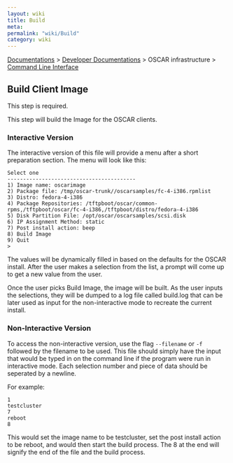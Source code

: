 ```yaml
---
layout: wiki
title: Build
meta: 
permalink: "wiki/Build"
category: wiki
---
```

<!-- Name: Build -->
<!-- Version: 7 -->
<!-- Author: wesbland -->
[Documentations](Document) > [Developer Documentations](DevelDocs) > OSCAR infrastructure > [Command Line Interface](CLI)

## Build Client Image

This step is required.

This step will build the Image for the OSCAR clients.

### Interactive Version

The interactive version of this file will provide a menu after a short preparation section.  The menu will look like this:


    Select one
    -----------------------------------------
    1) Image name: oscarimage
    2) Package file: /tmp/oscar-trunk//oscarsamples/fc-4-i386.rpmlist
    3) Distro: fedora-4-i386
    4) Package Repositories: /tftpboot/oscar/common-rpms,/tftpboot/oscar/fc-4-i386,/tftpboot/distro/fedora-4-i386
    5) Disk Partition File: /opt/oscar/oscarsamples/scsi.disk
    6) IP Assignment Method: static
    7) Post install action: beep
    8) Build Image
    9) Quit
    >

The values will be dynamically filled in based on the defaults for the OSCAR install.  After the user makes a selection from the list, a prompt will come up to get a new value from the user.

Once the user picks Build Image, the image will be built.  As the user inputs the selections, they will be dumped to a log file called build.log that can be later used as input for the non-interactive mode to recreate the current install.

### Non-Interactive Version

To access the non-interactive version, use the flag `--filename` or `-f` followed by the filename to be used.  This file should simply have the input that would be typed in on the command line if the program were run in interactive mode.  Each selection number and piece of data should be seperated by a newline.  

For example:


    1
    testcluster
    7
    reboot
    8

This would set the image name to be testcluster, set the post install action to be reboot, and would then start the build process.  The 8 at the end will signify the end of the file and the build process.
